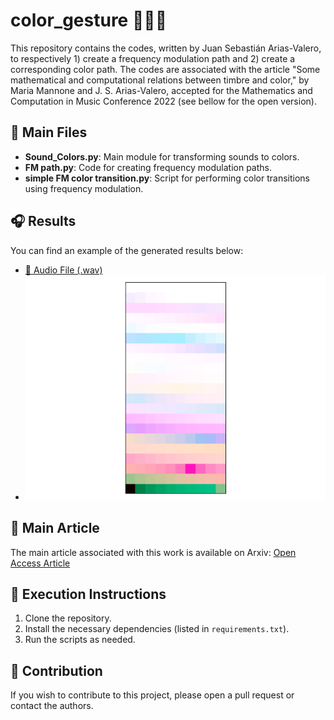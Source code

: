# color_gesture  🤚🎨🎵

This repository contains the codes, written by Juan Sebastián Arias-Valero, to respectively 1) create a frequency modulation path and 2) create a corresponding color path. The codes are associated with the article "Some mathematical and computational relations between timbre and color," by Maria Mannone and J. S. Arias-Valero, accepted for the Mathematics and Computation in Music Conference 2022 (see bellow for the open version).

## 📂 Main Files

- **Sound_Colors.py**: Main module for transforming sounds to colors.
- **FM path.py**: Code for creating frequency modulation paths.
- **simple FM color transition.py**: Script for performing color transitions using frequency modulation.

## 🎧 Results

You can find an example of the generated results below:

- [🎵 Audio File (.wav)](Fm_path.wav)
- ![🖼️ Image (.png)](FM_colors.png)

## 📄 Main Article

The main article associated with this work is available on Arxiv: [Open Access Article](https://arxiv.org/abs/2212.12465)

## 🚀 Execution Instructions

1. Clone the repository.
2. Install the necessary dependencies (listed in `requirements.txt`).
3. Run the scripts as needed.

## 🤝 Contribution

If you wish to contribute to this project, please open a pull request or contact the authors.